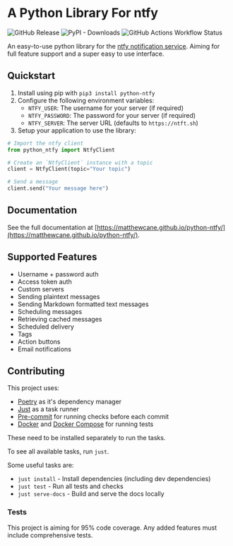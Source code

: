 # A Python Library For ntfy

![GitHub Release](https://img.shields.io/github/v/release/MatthewCane/python-ntfy?display_name=release&label=latest%20release&link=https%3A%2F%2Fgithub.com%2FMatthewCane%2Fpython-ntfy%2Freleases%2Flatest)
![PyPI - Downloads](https://img.shields.io/pypi/dm/python-ntfy?logo=pypi&link=http%3A%2F%2Fpypi.org%2Fproject%2Fpython-ntfy%2F)
![GitHub Actions Workflow Status](https://img.shields.io/github/actions/workflow/status/MatthewCane/python-ntfy/publish.yml?logo=githubactions&link=https%3A%2F%2Fgithub.com%2FMatthewCane%2Fpython-ntfy%2Factions%2Fworkflows%2Fpublish.yml)

An easy-to-use python library for the [ntfy notification service](https://ntfy.sh/). Aiming for full feature support and a super easy to use interface.

## Quickstart

1. Install using pip with `pip3 install python-ntfy`
2. Configure the following environment variables:
    - `NTFY_USER`: The username for your server (if required)
    - `NTFY_PASSWORD`: The password for your server (if required)
    - `NTFY_SERVER`: The server URL (defaults to `https://ntft.sh`)
3. Setup your application to use the library:

```python
# Import the ntfy client
from python_ntfy import NtfyClient

# Create an `NtfyClient` instance with a topic
client = NtfyClient(topic="Your topic")

# Send a message
client.send("Your message here")
```

## Documentation

See the full documentation at [https://matthewcane.github.io/python-ntfy/](https://matthewcane.github.io/python-ntfy/).

## Supported Features

- Username + password auth
- Access token auth
- Custom servers
- Sending plaintext messages
- Sending Markdown formatted text messages
- Scheduling messages
- Retrieving cached messages
- Scheduled delivery
- Tags
- Action buttons
- Email notifications

## Contributing

This project uses:

- [Poetry](https://python-poetry.org/) as it's dependency manager
- [Just](https://github.com/casey/just) as a task runner
- [Pre-commit](https://pre-commit.com/) for running checks before each commit
- [Docker](https://www.docker.com/) and [Docker Compose](https://docs.docker.com/compose/) for running tests

These need to be installed separately to run the tasks.

To see all available tasks, run `just`.

Some useful tasks are:

- `just install` - Install dependencies (including dev dependencies)
- `just test` - Run all tests and checks
- `just serve-docs` - Build and serve the docs locally

### Tests

This project is aiming for 95% code coverage. Any added features must include comprehensive tests.
